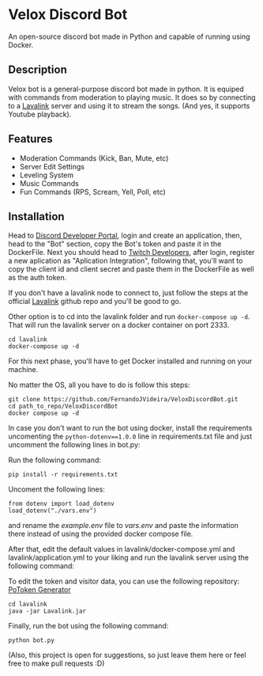 # Velox Discord Bot

An open-source discord bot made in Python and capable of running using Docker.

## Description

Velox bot is a general-purpose discord bot made in python. It is equiped with commands from moderation to playing music. It does so by connecting to a [Lavalink](https://github.com/lavalink-devs/Lavalink) server and using it to stream the songs. (And yes, it supports Youtube playback).

## Features

- Moderation Commands (Kick, Ban, Mute, etc)
- Server Edit Settings
- Leveling System
- Music Commands
- Fun Commands (RPS, Scream, Yell, Poll, etc)

## Installation

Head to [Discord Developer Portal](https://discord.com/developers/applications), login and create an application, then, head to the "Bot" section, copy the Bot's token and paste it in the DockerFile. Next you should head to [Twitch Developers](https://dev.twitch.tv/login), after login, register a new aplication as "Aplication Integration", following that, you'll want to copy the client id and client secret and paste them in the DockerFile as well as the auth token.

If you don't have a lavalink node to connect to, just follow the steps at the official [Lavalink](https://github.com/lavalink-devs/Lavalink) github repo and you'll be good to go.

Other option is to cd into the lavalink folder and run `docker-compose up -d`. That will run the lavalink server on a docker container on port 2333.

```
cd lavalink
docker-compose up -d
```

For this next phase, you'll have to get Docker installed and running on your machine.

No matter the OS, all you have to do is follow this steps:

```
git clone https://github.com/FernandoJVideira/VeloxDiscordBot.git
cd path_to_repo/VeloxDiscordBot
docker compose up -d
```

In case you don't want to run the bot using docker, install the requirements uncomenting the `python-dotenv==1.0.0` line in requirements.txt file and just uncomment the following lines in bot.py:

Run the following command:

```
pip install -r requirements.txt
```

Uncoment the following lines:

```
from dotenv import load_dotenv
load_dotenv("./vars.env")
```

and rename the _example.env_ file to _vars.env_ and paste the information there instead of using the provided docker compose file.

After that, edit the default values in lavalink/docker-compose.yml and lavalink/application.yml to your liking and run the lavalink server using the following command:

To edit the token and visitor data, you can use the following repository: [PoToken Generator](https://github.com/iv-org/youtube-trusted-session-generator)

```
cd lavalink
java -jar Lavalink.jar
```

Finally, run the bot using the following command:

```
python bot.py
```

(Also, this project is open for suggestions, so just leave them here or feel free to make pull requests :D)
